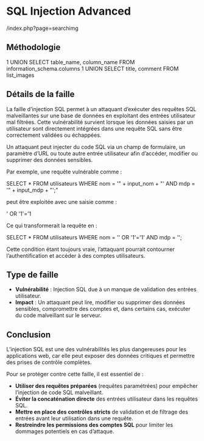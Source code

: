 # SQL Injection Advanced

/index.php?page=searchimg

## Méthodologie

1 UNION SELECT table_name, column_name FROM information_schema.columns
1 UNION SELECT title, comment FROM list_images 

## Détails de la faille

La faille d’injection SQL permet à un attaquant d’exécuter des requêtes SQL malveillantes sur une base de données en exploitant des entrées utilisateur mal filtrées.
Cette vulnérabilité survient lorsque les données saisies par un utilisateur sont directement intégrées dans une requête SQL sans être correctement validées ou échappées.

Un attaquant peut injecter du code SQL via un champ de formulaire, un paramètre d’URL ou toute autre entrée utilisateur afin d’accéder, modifier ou supprimer des données sensibles.

Par exemple, une requête vulnérable comme :

SELECT * FROM utilisateurs WHERE nom = '" + input_nom + "' AND mdp = '" + input_mdp + "';"

peut être exploitée avec une saisie comme :

' OR '1'='1

Ce qui transformerait la requête en :

SELECT * FROM utilisateurs WHERE nom = '' OR '1'='1' AND mdp = '';

Cette condition étant toujours vraie, l’attaquant pourrait contourner l’authentification et accéder à des comptes utilisateurs.

## Type de faille

- **Vulnérabilité** : Injection SQL due à un manque de validation des entrées utilisateur.
- **Impact** : Un attaquant peut lire, modifier ou supprimer des données sensibles, compromettre des comptes et, dans certains cas, exécuter du code malveillant sur le serveur.

## Conclusion

L’injection SQL est une des vulnérabilités les plus dangereuses pour les applications web, car elle peut exposer des données critiques et permettre des prises de contrôle complètes.

Pour se protéger contre cette faille, il est essentiel de :

- **Utiliser des requêtes préparées** (requêtes paramétrées) pour empêcher l’injection de code SQL malveillant.
- **Éviter la concaténation directe** des entrées utilisateur dans les requêtes SQL.
- **Mettre en place des contrôles stricts** de validation et de filtrage des entrées avant leur utilisation dans une requête.
- **Restreindre les permissions des comptes SQL** pour limiter les dommages potentiels en cas d’attaque.